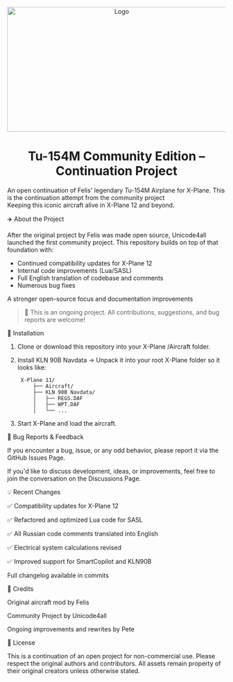 <!-- PROJECT LOGO --><br />
<div align="center">
  <a href="https://github.com/pete1992/Tu-154">
    <img src="https://user-images.githubusercontent.com/4706357/192863670-7191a7d1-cb96-4934-aa3d-3c4820709644.png" alt="Logo" width="512" height="288">
  </a>  <h1 align="center">Tu-154M Community Edition – Continuation Project</h1>  <p align="left">
    An open continuation of Felis' legendary Tu-154M Airplane for X-Plane. This is the continuation attempt from the community project<br />
    Keeping this iconic aircraft alive in X-Plane 12 and beyond.
  </p>
</div>


✈️ About the Project


After the original project by Felis was made open source, 
Unicode4all launched the first community project. This repository builds on top of that foundation with:


-	Continued compatibility updates for X-Plane 12
-	Internal code improvements (Lua/SASL)
-	Full English translation of codebase and comments
-	Numerous bug fixes


A stronger open-source focus and documentation improvements


> 🚧 This is an ongoing project. All contributions, suggestions, and bug reports are welcome!




🔧 Installation

1. Clone or download this repository into your X-Plane /Aircraft folder.


2. Install KLN 90B Navdata
	→ Unpack it into your root X-Plane folder so it looks like:



		X-Plane 11/
			├── Aircraft/
			├── KLN 90B Navdata/
			│   ├── REGS.DAF
			│   ├── WPT.DAF
			│   └── ...


3. Start X-Plane and load the aircraft.


🐛 Bug Reports & Feedback

If you encounter a bug, issue, or any odd behavior, please report it via the GitHub Issues Page.

If you'd like to discuss development, ideas, or improvements, feel free to join the conversation on the Discussions Page.


💡 Recent Changes

✅ Compatibility updates for X-Plane 12


✅ Refactored and optimized Lua code for SASL


✅ All Russian code comments translated into English


✅ Electrical system calculations revised


✅ Improved support for SmartCopilot and KLN90B


Full changelog available in commits


💬 Credits


Original aircraft mod by Felis


Community Project by Unicode4all


Ongoing improvements and rewrites by Pete


📄 License

This is a continuation of an open project for non-commercial use. Please respect the original authors and contributors. All assets remain property of their original creators unless otherwise stated.

